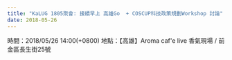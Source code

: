 ```yaml
---
title: "KaLUG 1805聚會: 接續早上 高雄Go  + COSCUP科技政策規劃Workshop 討論"
date: 2018-05-26
---
```


時間：2018/05/26 14:00(+0800)
地點：【高雄】Aroma caf'e live 香氣現場 / 前金區長生街25號